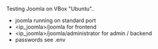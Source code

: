 Testing Joomla on VBox "Ubuntu"..
- joomla running on standard port
- <ip_joomla>/joomla for frontend
- <ip_joomla>/joomla/administrator for admin / backend
- passwords see .env
